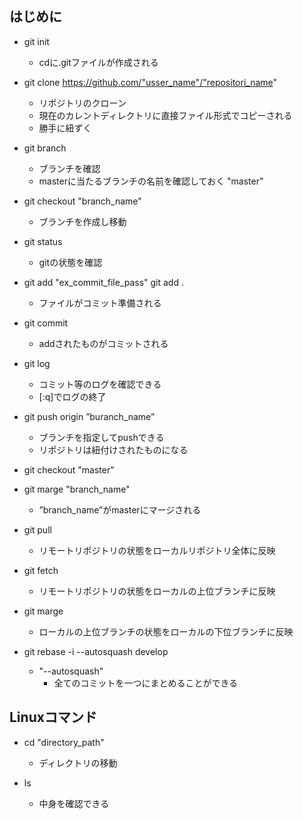 ## はじめに　　

- git init 
    - cdに.gitファイルが作成される

- git clone https://github.com/"usser_name"/"repositori_name"
    - リポジトリのクローン
    - 現在のカレントディレクトリに直接ファイル形式でコピーされる
    - 勝手に紐ずく

- git branch 
    - ブランチを確認
    - masterに当たるブランチの名前を確認しておく    "master"

- git checkout "branch_name"
    - ブランチを作成し移動

- git status
    -  gitの状態を確認

- git add "ex_commit_file_pass"     git add .
    - ファイルがコミット準備される

- git commit
    - addされたものがコミットされる

- git log
    - コミット等のログを確認できる
    - [:q]でログの終了

- git push origin ”buranch_name”
    - ブランチを指定してpushできる
    - リポジトリは紐付けされたものになる

- git checkout "master"
- git marge "branch_name"
    - ”branch_name”がmasterにマージされる

- git pull
    -  リモートリポジトリの状態をローカルリポジトリ全体に反映

- git fetch
    - リモートリポジトリの状態をローカルの上位ブランチに反映

- git marge
    - ローカルの上位ブランチの状態をローカルの下位ブランチに反映

- git rebase -i --autosquash develop
    - "--autosquash"
        -  全てのコミットを一つにまとめることができる

        

## Linuxコマンド
- cd "directory_path"
    - ディレクトリの移動

- ls
    - 中身を確認できる 
    


